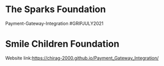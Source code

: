 # The Sparks Foundation
Payment-Gateway-Integration #GRIPJULY2021
# Smile Children Foundation


 
Website link:https://chirag-2000.github.io/Payment_Gateway_Integration/
